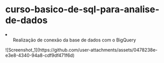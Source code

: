 # curso-basico-de-sql-para-analise-de-dados

<li>
  <ol>Realização de conexão da base de dados com o BigQuery</ol>
![Screenshot_1](https://github.com/user-attachments/assets/0478238e-e3e8-4340-94a8-cdf9df471f6d)

  
</li>
